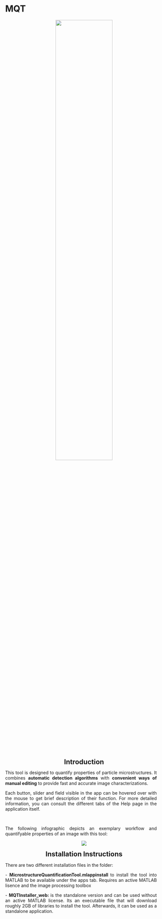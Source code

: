 # MQT

<p align="center">
    <img width= "60%"; src="https://github.com/Morgenss/MQT/assets/86916321/56b3a15e-ca2a-4700-9578-e42bf85b9d82">
</p>

<p class=MsoNormal align=center style='text-align:center'><b><span lang=EN-US
style='font-size:16.0pt;line-height:115%'>Introduction</span></b></p>
<p style="text-align: justify; margin-right: 0.2in;">This tool is designed to quantify properties of particle microstructures. It combines <strong>automatic detection algorithms</strong> with <strong>convenient </strong><strong>ways of manual editing</strong> to provide fast and accurate image characterizations.</p>
<p style="text-align: justify; margin-right: 0.2in;">Each button, slider and field visible in the app can be hovered over with the mouse to get brief description of their function. For more detailed information, you can consult the different tabs of the Help page in the application itself.</p>
<p style="text-align: justify; margin-right: 0.2in;">&nbsp;</p>
<p style="text-align: justify; margin-right: 0.2in;">The following infographic depicts an exemplary workflow and quantifyable properties of an image with this tool:</p>

<p align="center">
    <img src="https://github.com/Morgenss/MQT/assets/86916321/4365a3a7-a718-4496-8d62-5edde27b2a07">
</p>

<p class=MsoNormal align=center style='text-align:center'><b><span lang=EN-US
style='font-size:16.0pt;line-height:115%'>Installation Instructions</span></b></p>

<p style="text-align: justify; margin-right: 0.2in;">There are two different installation files in the folder: </p>
<p style="text-align: justify; margin-right: 0.2in;">- <strong> MicrostructureQuantificationTool.mlappinstall </strong> to install the tool into MATLAB to be available under the apps tab. Requires an active MATLAB lisence and the image processing toolbox</p>
<p style="text-align: justify; margin-right: 0.2in;">- <strong> MQTInstaller_web: </strong> is the standalone version and can be used without an active MATLAB license. Its an executable file that will download roughly 2GB of libraries to install the tool. Afterwards, it can be used as a standalone application.
</p>


